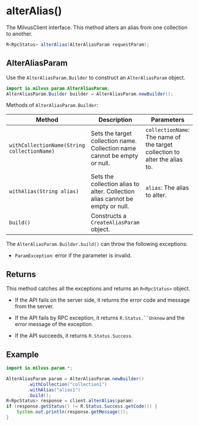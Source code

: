 # alterAlias()

The MilvusClient interface. This method alters an alias from one collection to another.

```Java
R<RpcStatus> alterAlias(AlterAliasParam requestParam);
```

## AlterAliasParam

Use the `AlterAliasParam.Builder` to construct an `AlterAliasParam` object.

```Java
import io.milvus.param.AlterAliasParam;
AlterAliasParam.Builder builder = AlterAliasParam.newBuilder();
```

Methods of `AlterAliasParam.Builder`:

| Method                                      | Description                                                  | Parameters                                                   |
| ------------------------------------------- | ------------------------------------------------------------ | ------------------------------------------------------------ |
| `withCollectionName(String collectionName)` | Sets the target collection name. Collection name cannot be empty or null. | `collectionName`: The name of the target collection to alter the alias to. |
| `withAlias(String alias)`                   | Sets the collection alias to alter. Collection alias cannot be empty or null. | `alias`: The alias to alter.                                 |
| `build()`                                   | Constructs a `CreateAliasParam` object.                      |                                                              |

The `AlterAliasParam.Builder.build()` can throw the following exceptions:

- `ParamException`: error if the parameter is invalid.

## Returns

This method catches all the exceptions and returns an `R<RpcStatus>` object.

- If the API fails on the server side, it returns the error code and message from the server.

- If the API fails by RPC exception, it returns `R.Status.``Unknow` and the error message of the exception.

- If the API succeeds, it returns `R.Status.Success`.

## Example

```Java
import io.milvus.param.*;

AlterAliasParam param = AlterAliasParam.newBuilder()
        .withCollection("collection1")
        .withAlias("alias1")
        .build();
R<RpcStatus> response = client.alterAlias(param)
if (response.getStatus() != R.Status.Success.getCode()) {
    System.out.println(response.getMessage());
}
```

